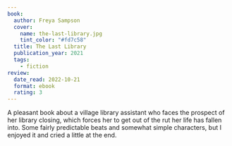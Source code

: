 ```yaml
---
book:
  author: Freya Sampson
  cover:
    name: the-last-library.jpg
    tint_color: "#fd7c58"
  title: The Last Library
  publication_year: 2021
  tags:
    - fiction
review:
  date_read: 2022-10-21
  format: ebook
  rating: 3
---
```


A pleasant book about a village library assistant who faces the prospect of her library closing, which forces her to get out of the rut her life has fallen into.
Some fairly predictable beats and somewhat simple characters, but I enjoyed it and cried a little at the end.
